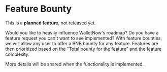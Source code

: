 # Feature Bounty

This is a **planned feature**, not released yet.

Would you like to heavily influence WalletNow's roadmap? Do you have a feature request you can't want to see implemented? With feature bounties, we will allow any user to offer a BNB bounty for any feature. Features are then prioritized based on the "Total bounty for the feature" and the feature complexity.

More details will be shared when the functionality is implemented.

